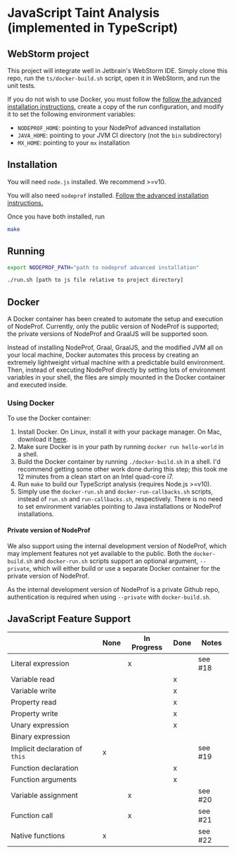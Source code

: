 # JavaScript Taint Analysis (implemented in TypeScript)

## WebStorm project

This project will integrate well in Jetbrain's WebStorm IDE. Simply clone this repo, run the `ts/docker-build.sh` script, open it in WebStorm, and run the unit tests.

If you do not wish to use Docker, you must follow the [follow the advanced installation instructions](https://github.com/Haiyang-Sun/nodeprof.js/tree/master/docs/panathon18#advanced-installation---building-nodeprof-and-graalvm-from-source-linux-and-macos), create a copy of the run configuration, and modify it to set the following environment variables:
- `NODEPROF_HOME`: pointing to your NodeProf advanced installation
- `JAVA_HOME`: pointing to your JVM CI directory (not the `bin` subdirectory)
- `MX_HOME`: pointing to your `mx` installation

## Installation

You will need `node.js` installed. We recommend >=v10.

You will also need `nodeprof` installed. [Follow the advanced installation instructions.](https://github.com/Haiyang-Sun/nodeprof.js/tree/master/docs/panathon18#advanced-installation---building-nodeprof-and-graalvm-from-source-linux-and-macos)

Once you have both installed, run

```bash
make
```

## Running

```bash
export NODEPROF_PATH="path to nodeprof advanced installation"

./run.sh [path to js file relative to project directory]
```

## Docker

A Docker container has been created to automate the setup and execution of NodeProf. Currently, only the public version of NodeProf is supported; the private versions of NodeProf and GraalJS will be supported soon.

Instead of installing NodeProf, Graal, GraalJS, and the modified JVM all on your local machine, Docker automates this process by creating an extremely lightweight virtual machine with a predictable build environment. Then, instead of executing NodeProf directly by setting lots of environment variables in your shell, the files are simply mounted in the Docker container and executed inside.

### Using Docker

To use the Docker container:

1. Install Docker. On Linux, install it with your package manager. On Mac, download it [here](https://download.docker.com/mac/stable/Docker.dmg).
2. Make sure Docker is in your path by running `docker run hello-world` in a shell.
3. Build the Docker container by running `./docker-build.sh` in a shell. I'd recommend getting some other work done during this step; this took me 12 minutes from a clean start on an Intel quad-core i7.
4. Run `make` to build our TypeScript analysis (requires Node.js >=v10).
5. Simply use the `docker-run.sh` and `docker-run-callbacks.sh` scripts, instead of `run.sh` and `run-callbacks.sh`, respectively. There is no need to set environment variables pointing to Java installations or NodeProf installations.

#### Private version of NodeProf

We also support using the internal development version of NodeProf, which may implement features not yet available to the public. Both the `docker-build.sh` and `docker-run.sh` scripts support an optional argument, `--private`, which will either build or use a separate Docker container for the private version of NodeProf.

As the internal development version of NodeProf is a private Github repo, authentication is required when using `--private` with `docker-build.sh`.

## JavaScript Feature Support
|                                | None | In Progress | Done | Notes   |
|--------------------------------|------|-------------|------|---------|
| Literal expression             |      | x           |      | see #18 |
| Variable read                  |      |             | x    |         |
| Variable write                 |      |             | x    |         |
| Property read                  |      |             | x    |         |
| Property write                 |      |             | x    |         |
| Unary expression               |      |             | x    |         |
| Binary expression              |      |             |      |         |
| Implicit declaration of `this` | x    |             |      | see #19 |
| Function declaration           |      |             | x    |         |
| Function arguments             |      |             | x    |         |
| Variable assignment            |      | x           |      | see #20 |
| Function call                  |      | x           |      | see #21 |
| Native functions               | x    |             |      | see #22 |
